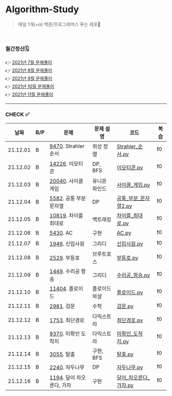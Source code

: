 # Algorithm-Study

> 매일 1개(+α) 백준/프로그래머스 푸는 레포🐢   

<br>

### 월간정산🗓
👉 [2021년 7월 문제풀이](monthly/202107.md)     
👉 [2021년 8월 문제풀이](monthly/202108.md)   
👉 [2021년 9월 문제풀이](monthly/202109.md)   
👉 [2021년 10월 문제풀이](monthly/202110.md)    
👉 [2021년 11월 문제풀이](monthly/202111.md)    


----
### CHECK ✅
|날짜|B/P|문제|문제 설명|코드|복습|
|---|---|---|---|---|---|
|21.12.01|B|[9470](https://www.acmicpc.net/problem/9470). Strahler 순서|위상 정렬|[Strahler_순서.py](202112/B-9470/Strahler_순서.py)|❗️0|
|21.12.02|B|[14226](https://www.acmicpc.net/problem/14226). 이모티콘|DP, BFS|[이모티콘.py](202112/B-14226/이모티콘.py)|❗️0|
|21.12.03|B|[20040](https://www.acmicpc.net/problem/20040). 사이클 게임|유니온 파인드|[사이클_게임.py](202112/B-20040/사이클_게임.py)|❗️0|
|21.12.04|B|[5582](https://www.acmicpc.net/problem/5582). 공통 부분 문자열|DP|[공통_부분_문자열2.py](202112/B-5582/공통_부분_문자열2.py)|❗️0|
|21.12.05|B|[10819](https://www.acmicpc.net/problem/10819). 차이를 최대로|백트래킹|[차이를_최대로.py](202112/B-10819/차이를_최대로.py)|❗️0|
|21.12.06|B|[5430](https://www.acmicpc.net/problem/5430). AC|구현|[AC.py](202112/B-5430/AC.py)|❗️0|
|21.12.07|B|[1946](https://www.acmicpc.net/problem/1946). 신입사원|그리디|[신입사원.py](202112/B-1946/신입사원.py)|❗️0|
|21.12.08|B|[2529](https://www.acmicpc.net/problem/2529). 부등호|브루트포스|[부등호.py](202112/B-2529/부등호.py)|❗️0|
|21.12.09|B|[1449](https://www.acmicpc.net/problem/1449). 수리공 항승|그리디|[수리공_항승.py](202112/B-1449/수리공_항승.py)|❗️0|
|21.12.10|B|[11404](https://www.acmicpc.net/problem/11404). 플로이드|플로이드 와샬|[플로이드.py](202112/B-11404/플로이드.py)|❗️0|
|21.12.11|B|[2981](https://www.acmicpc.net/problem/2981). 검문|수학|[검문.py](202112/B-2981/검문.py)|❗️0|
|21.12.12|B|[1753](https://www.acmicpc.net/problem/1753). 최단경로|다익스트라|[최단경로.py](202112/B-1753/최단경로.py)|❗️0|
|21.12.13|B|[9370](https://www.acmicpc.net/problem/9370). 미확인 도착지|다익스트라|[미확인_도착지.py](202112/B-9370/미확인_도착지.py)|❗️0|
|21.12.14|B|[3055](https://www.acmicpc.net/problem/3055). 탈출|구현, BFS|[탈출.py](202112/B-3055/탈출.py)|❗️0|
|21.12.15|B|[2240](https://www.acmicpc.net/problem/2240). 자두나무|DP|[자두나무.py](202112/B-2240/자두나무.py)|❗️0|
|21.12.16|B|[1194](https://www.acmicpc.net/problem/1194). 달이 차오른다, 가자|구현|[달이_차오른다_가자.py](202112/B-1194/달이_차오른다_가자.py)|❗️0|
